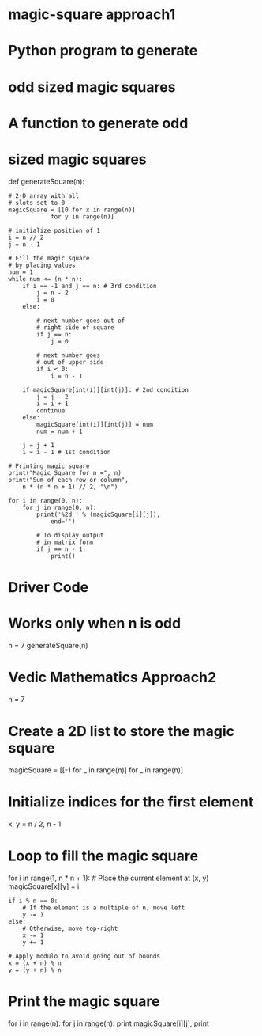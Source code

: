 # magic-square approach1
# Python program to generate
# odd sized magic squares
# A function to generate odd
# sized magic squares


def generateSquare(n):

	# 2-D array with all
	# slots set to 0
	magicSquare = [[0 for x in range(n)]
				for y in range(n)]

	# initialize position of 1
	i = n // 2
	j = n - 1

	# Fill the magic square
	# by placing values
	num = 1
	while num <= (n * n):
		if i == -1 and j == n: # 3rd condition
			j = n - 2
			i = 0
		else:

			# next number goes out of
			# right side of square
			if j == n:
				j = 0

			# next number goes
			# out of upper side
			if i < 0:
				i = n - 1

		if magicSquare[int(i)][int(j)]: # 2nd condition
			j = j - 2
			i = i + 1
			continue
		else:
			magicSquare[int(i)][int(j)] = num
			num = num + 1

		j = j + 1
		i = i - 1 # 1st condition

	# Printing magic square
	print("Magic Square for n =", n)
	print("Sum of each row or column",
		n * (n * n + 1) // 2, "\n")

	for i in range(0, n):
		for j in range(0, n):
			print('%2d ' % (magicSquare[i][j]),
				end='')

			# To display output
			# in matrix form
			if j == n - 1:
				print()

# Driver Code
# Works only when n is odd
n = 7
generateSquare(n)



# Vedic Mathematics Approach2
n = 7
# Create a 2D list to store the magic square
magicSquare = [[-1 for _ in range(n)] for _ in range(n)]

# Initialize indices for the first element
x, y = n / 2, n - 1

# Loop to fill the magic square
for i in range(1, n * n + 1):
	# Place the current element at (x, y)
	magicSquare[x][y] = i

	if i % n == 0:
		# If the element is a multiple of n, move left
		y -= 1
	else:
		# Otherwise, move top-right
		x -= 1
		y += 1

	# Apply modulo to avoid going out of bounds
	x = (x + n) % n
	y = (y + n) % n

# Print the magic square
for i in range(n):
	for j in range(n):
		print magicSquare[i][j],
	print
